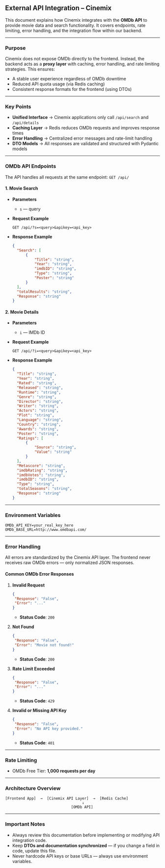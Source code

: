## External API Integration – Cinemix

This document explains how Cinemix integrates with the **OMDb API** to provide movie data and search functionality.
It covers endpoints, rate limiting, error handling, and the integration flow within our backend.

---

### Purpose

Cinemix does not expose OMDb directly to the frontend.
Instead, the backend acts as a **proxy layer** with caching, error handling, and rate limiting strategies.
This ensures:

- A stable user experience regardless of OMDb downtime
- Reduced API quota usage (via Redis caching)
- Consistent response formats for the frontend (using DTOs)

---

### Key Points

- **Unified Interface** → Cinemix applications only call `/api/search` and `/api/details`
- **Caching Layer** → Redis reduces OMDb requests and improves response times
- **Error Handling** → Centralized error messages and rate-limit handling
- **DTO Models** → All responses are validated and structured with Pydantic models

---

### OMDb API Endpoints

The API handles all requests at the same endpoint:
`GET /api/`

#### 1. Movie Search

- **Parameters**

  - `s` — query

- **Request Example**

  ```
  GET /api/?s=<query>&apikey=<api_key>
  ```

- **Response Example**

  ```json
  {
  	"Search": [
  		{
  			"Title": "string",
  			"Year": "string",
  			"imdbID": "string",
  			"Type": "string",
  			"Poster": "string"
  		}
  	],
  	"totalResults": "string",
  	"Response": "string"
  }
  ```

#### 2. Movie Details

- **Parameters**

  - `i` — IMDb ID

- **Request Example**

  ```
  GET /api/?i=<query>&apikey=<api_key>
  ```

- **Response Example**

  ```json
  {
  	"Title": "string",
  	"Year": "string",
  	"Rated": "string",
  	"Released": "string",
  	"Runtime": "string",
  	"Genre": "string",
  	"Director": "string",
  	"Writer": "string",
  	"Actors": "string",
  	"Plot": "string",
  	"Language": "string",
  	"Country": "string",
  	"Awards": "string",
  	"Poster": "string",
  	"Ratings": [
  		{
  			"Source": "string",
  			"Value": "string"
  		}
  	],
  	"Metascore": "string",
  	"imdbRating": "string",
  	"imdbVotes": "string",
  	"imdbID": "string",
  	"Type": "string",
  	"totalSeasons": "string",
  	"Response": "string"
  }
  ```

---

### Environment Variables

```env
OMDb_API_KEY=your_real_key_here
OMDb_BASE_URL=http://www.omdbapi.com/
```

---

### Error Handling

All errors are standardized by the Cinemix API layer.
The frontend never receives raw OMDb errors — only normalized JSON responses.

#### Common OMDb Error Responses

1. **Invalid Request**

   ```json
   {
   	"Response": "False",
   	"Error": "..."
   }
   ```

   - **Status Code**: `200`

2. **Not Found**

   ```json
   {
   	"Response": "False",
   	"Error": "Movie not found!"
   }
   ```

   - **Status Code**: `200`

3. **Rate Limit Exceeded**

   ```json
   {
   	"Response": "False",
   	"Error": "..."
   }
   ```

   - **Status Code**: `429`

4. **Invalid or Missing API Key**

   ```json
   {
   	"Response": "False",
   	"Error": "No API key provided."
   }
   ```

   - **Status Code**: `401`

---

### Rate Limiting

- OMDb Free Tier: **1,000 requests per day**

---

### Architecture Overview

```
[Frontend App]  →  [Cinemix API Layer]  →  [Redis Cache]
                                   ↓
                              [OMDb API]
```

---

### Important Notes

- Always review this documentation before implementing or modifying API integration code.
- Keep **DTOs and documentation synchronized** — if you change a field in code, update this file.
- Never hardcode API keys or base URLs — always use environment variables.
